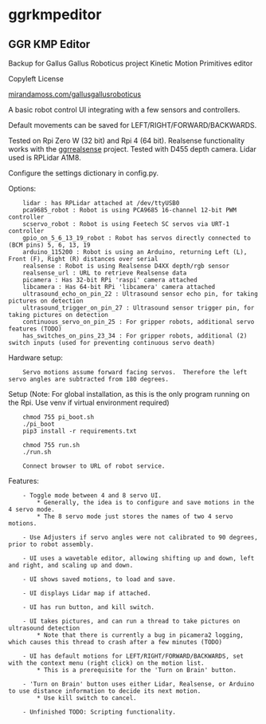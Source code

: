 # ggrkmpeditor
## GGR KMP Editor 

Backup for Gallus Gallus Roboticus project 
Kinetic Motion Primitives editor

Copyleft License

[mirandamoss.com/gallusgallusroboticus](https://mirandamoss.com/gallusgallusroboticus)


A basic robot control UI integrating with a few sensors and controllers.

Default movements can be saved for LEFT/RIGHT/FORWARD/BACKWARDS.

Tested on Rpi Zero W (32 bit) and Rpi 4 (64 bit).
Realsense functionality works with the [ggrrealsense](https://github.com/javadan/ggrrealsense) project.  Tested with D455 depth camera.
Lidar used is RPLidar A1M8.  

Configure the settings dictionary in config.py.

Options:

```
    lidar : has RPLidar attached at /dev/ttyUSB0
    pca9685_robot : Robot is using PCA9685 16-channel 12-bit PWM controller
    scservo_robot : Robot is using Feetech SC servos via URT-1 controller
    gpio_on_5_6_13_19_robot : Robot has servos directly connected to (BCM pins) 5, 6, 13, 19
    arduino_115200 : Robot is using an Arduino, returning Left (L), Front (F), Right (R) distances over serial 
    realsense : Robot is using Realsense D4XX depth/rgb sensor
    realsense_url : URL to retrieve Realsense data
    picamera : Has 32-bit RPi 'raspi' camera attached 
    libcamera : Has 64-bit RPi 'libcamera' camera attached
    ultrasound_echo_on_pin_22 : Ultrasound sensor echo pin, for taking pictures on detection
    ultrasound_trigger_on_pin_27 : Ultrasound sensor trigger pin, for taking pictures on detection
    continuous_servo_on_pin_25 : For gripper robots, additional servo features (TODO)
    has_switches_on_pins_23_34 : For gripper robots, additional (2) switch inputs (used for preventing continuous servo death)
```
    
Hardware setup:

```
    Servo motions assume forward facing servos.  Therefore the left servo angles are subtracted from 180 degrees.

```
 
Setup (Note: For global installation, as this is the only program running on the Rpi.  Use venv if virtual environment required)

```
    chmod 755 pi_boot.sh
    ./pi_boot
    pip3 install -r requirements.txt
    
    chmod 755 run.sh
    ./run.sh
    
    Connect browser to URL of robot service.
```

Features:

```
    - Toggle mode between 4 and 8 servo UI.
        * Generally, the idea is to configure and save motions in the 4 servo mode.
        * The 8 servo mode just stores the names of two 4 servo motions.
        
    - Use Adjusters if servo angles were not calibrated to 90 degrees, prior to robot assembly.
    
    - UI uses a wavetable editor, allowing shifting up and down, left and right, and scaling up and down.
    
    - UI shows saved motions, to load and save.
    
    - UI displays Lidar map if attached.
    
    - UI has run button, and kill switch.
    
    - UI takes pictures, and can run a thread to take pictures on ultrasound detection
        * Note that there is currently a bug in picamera2 logging, which causes this thread to crash after a few minutes (TODO)
    
    - UI has default motions for LEFT/RIGHT/FORWARD/BACKWARDS, set with the context menu (right click) on the motion list.
        * This is a prerequisite for the 'Turn on Brain' button. 
    
    - 'Turn on Brain' button uses either Lidar, Realsense, or Arduino to use distance information to decide its next motion.
        * Use kill switch to cancel.
        
    - Unfinished TODO: Scripting functionality.
    
```
